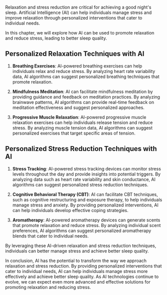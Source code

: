 
Relaxation and stress reduction are critical for achieving a good night's sleep. Artificial Intelligence (AI) can help individuals manage stress and improve relaxation through personalized interventions that cater to individual needs.

In this chapter, we will explore how AI can be used to promote relaxation and reduce stress, leading to better sleep quality.

Personalized Relaxation Techniques with AI
------------------------------------------

1. **Breathing Exercises**: AI-powered breathing exercises can help individuals relax and reduce stress. By analyzing heart rate variability data, AI algorithms can suggest personalized breathing techniques that promote relaxation.

2. **Mindfulness Meditation**: AI can facilitate mindfulness meditation by providing guidance and feedback on meditation practices. By analyzing brainwave patterns, AI algorithms can provide real-time feedback on meditation effectiveness and suggest personalized approaches.

3. **Progressive Muscle Relaxation**: AI-powered progressive muscle relaxation exercises can help individuals release tension and reduce stress. By analyzing muscle tension data, AI algorithms can suggest personalized exercises that target specific areas of tension.

Personalized Stress Reduction Techniques with AI
------------------------------------------------

1. **Stress Tracking**: AI-powered stress tracking devices can monitor stress levels throughout the day and provide insights into potential triggers. By analyzing data such as heart rate variability and skin conductance, AI algorithms can suggest personalized stress reduction techniques.

2. **Cognitive Behavioral Therapy (CBT)**: AI can facilitate CBT techniques, such as cognitive restructuring and exposure therapy, to help individuals manage stress and anxiety. By providing personalized interventions, AI can help individuals develop effective coping strategies.

3. **Aromatherapy**: AI-powered aromatherapy devices can generate scents that promote relaxation and reduce stress. By analyzing individual scent preferences, AI algorithms can suggest personalized aromatherapy blends that cater to individual needs.

By leveraging these AI-driven relaxation and stress reduction techniques, individuals can better manage stress and achieve better sleep quality.

In conclusion, AI has the potential to transform the way we approach relaxation and stress reduction. By providing personalized interventions that cater to individual needs, AI can help individuals manage stress more effectively and achieve better sleep quality. As AI technologies continue to evolve, we can expect even more advanced and effective solutions for promoting relaxation and reducing stress.
